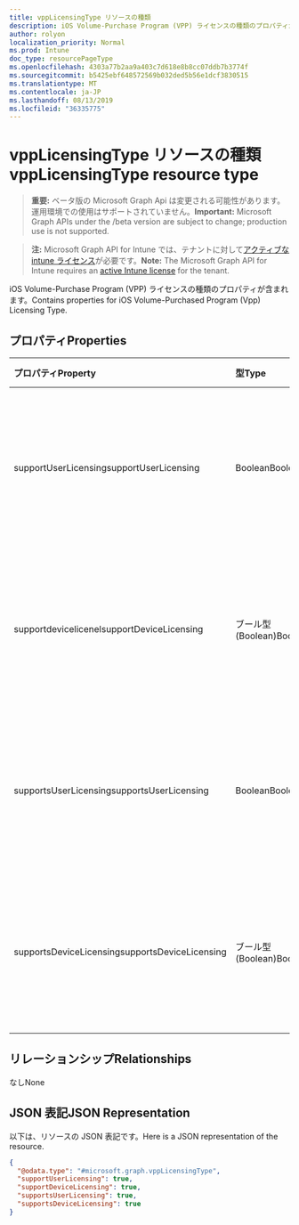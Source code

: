 ```yaml
---
title: vppLicensingType リソースの種類
description: iOS Volume-Purchase Program (VPP) ライセンスの種類のプロパティが含まれます。
author: rolyon
localization_priority: Normal
ms.prod: Intune
doc_type: resourcePageType
ms.openlocfilehash: 4303a77b2aa9a403c7d618e8b8cc07ddb7b3774f
ms.sourcegitcommit: b5425ebf648572569b032ded5b56e1dcf3830515
ms.translationtype: MT
ms.contentlocale: ja-JP
ms.lasthandoff: 08/13/2019
ms.locfileid: "36335775"
---
```

# <a name="vpplicensingtype-resource-type"></a><span data-ttu-id="8a545-103">vppLicensingType リソースの種類</span><span class="sxs-lookup"><span data-stu-id="8a545-103">vppLicensingType resource type</span></span>

> <span data-ttu-id="8a545-104">**重要:** ベータ版の Microsoft Graph Api は変更される可能性があります。運用環境での使用はサポートされていません。</span><span class="sxs-lookup"><span data-stu-id="8a545-104">**Important:** Microsoft Graph APIs under the /beta version are subject to change; production use is not supported.</span></span>

> <span data-ttu-id="8a545-105">**注:** Microsoft Graph API for Intune では、テナントに対して[アクティブな intune ライセンス](https://go.microsoft.com/fwlink/?linkid=839381)が必要です。</span><span class="sxs-lookup"><span data-stu-id="8a545-105">**Note:** The Microsoft Graph API for Intune requires an [active Intune license](https://go.microsoft.com/fwlink/?linkid=839381) for the tenant.</span></span>

<span data-ttu-id="8a545-106">iOS Volume-Purchase Program (VPP) ライセンスの種類のプロパティが含まれます。</span><span class="sxs-lookup"><span data-stu-id="8a545-106">Contains properties for iOS Volume-Purchased Program (Vpp) Licensing Type.</span></span>

## <a name="properties"></a><span data-ttu-id="8a545-107">プロパティ</span><span class="sxs-lookup"><span data-stu-id="8a545-107">Properties</span></span>
|<span data-ttu-id="8a545-108">プロパティ</span><span class="sxs-lookup"><span data-stu-id="8a545-108">Property</span></span>|<span data-ttu-id="8a545-109">型</span><span class="sxs-lookup"><span data-stu-id="8a545-109">Type</span></span>|<span data-ttu-id="8a545-110">説明</span><span class="sxs-lookup"><span data-stu-id="8a545-110">Description</span></span>|
|:---|:---|:---|
|<span data-ttu-id="8a545-111">supportUserLicensing</span><span class="sxs-lookup"><span data-stu-id="8a545-111">supportUserLicensing</span></span>|<span data-ttu-id="8a545-112">Boolean</span><span class="sxs-lookup"><span data-stu-id="8a545-112">Boolean</span></span>|<span data-ttu-id="8a545-113">プログラムがユーザー ライセンスの種類をサポートするかどうか。</span><span class="sxs-lookup"><span data-stu-id="8a545-113">Whether the program supports the user licensing type.</span></span>|
|<span data-ttu-id="8a545-114">supportdevicelicenel</span><span class="sxs-lookup"><span data-stu-id="8a545-114">supportDeviceLicensing</span></span>|<span data-ttu-id="8a545-115">ブール型 (Boolean)</span><span class="sxs-lookup"><span data-stu-id="8a545-115">Boolean</span></span>|<span data-ttu-id="8a545-116">プログラムがデバイス ライセンスの種類をサポートするかどうか。</span><span class="sxs-lookup"><span data-stu-id="8a545-116">Whether the program supports the device licensing type.</span></span>|
|<span data-ttu-id="8a545-117">supportsUserLicensing</span><span class="sxs-lookup"><span data-stu-id="8a545-117">supportsUserLicensing</span></span>|<span data-ttu-id="8a545-118">Boolean</span><span class="sxs-lookup"><span data-stu-id="8a545-118">Boolean</span></span>|<span data-ttu-id="8a545-119">プログラムがユーザー ライセンスの種類をサポートするかどうか。</span><span class="sxs-lookup"><span data-stu-id="8a545-119">Whether the program supports the user licensing type.</span></span>|
|<span data-ttu-id="8a545-120">supportsDeviceLicensing</span><span class="sxs-lookup"><span data-stu-id="8a545-120">supportsDeviceLicensing</span></span>|<span data-ttu-id="8a545-121">ブール型 (Boolean)</span><span class="sxs-lookup"><span data-stu-id="8a545-121">Boolean</span></span>|<span data-ttu-id="8a545-122">プログラムがデバイス ライセンスの種類をサポートするかどうか。</span><span class="sxs-lookup"><span data-stu-id="8a545-122">Whether the program supports the device licensing type.</span></span>|

## <a name="relationships"></a><span data-ttu-id="8a545-123">リレーションシップ</span><span class="sxs-lookup"><span data-stu-id="8a545-123">Relationships</span></span>
<span data-ttu-id="8a545-124">なし</span><span class="sxs-lookup"><span data-stu-id="8a545-124">None</span></span>

## <a name="json-representation"></a><span data-ttu-id="8a545-125">JSON 表記</span><span class="sxs-lookup"><span data-stu-id="8a545-125">JSON Representation</span></span>
<span data-ttu-id="8a545-126">以下は、リソースの JSON 表記です。</span><span class="sxs-lookup"><span data-stu-id="8a545-126">Here is a JSON representation of the resource.</span></span>
<!-- {
  "blockType": "resource",
  "@odata.type": "microsoft.graph.vppLicensingType"
}
-->
``` json
{
  "@odata.type": "#microsoft.graph.vppLicensingType",
  "supportUserLicensing": true,
  "supportDeviceLicensing": true,
  "supportsUserLicensing": true,
  "supportsDeviceLicensing": true
}
```



